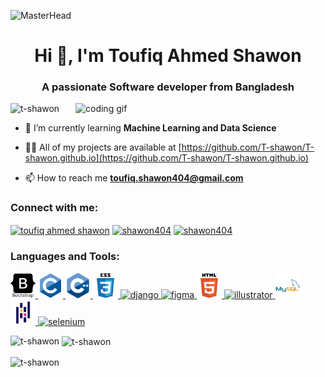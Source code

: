 ![MasterHead](https://media.giphy.com/media/KA593kO0JvXMs/giphy.gif)
<h1 align="center">Hi 👋, I'm Toufiq Ahmed Shawon</h1>
<h3 align="center">A passionate Software developer from Bangladesh</h3>
<a href="https://t-shawon.github.io/"><img align="right" alt="coding gif" width="400" src="https://c.tenor.com/GfSX-u7VGM4AAAAC/coding.gif"/></a>
<p align="left"> <img src="https://komarev.com/ghpvc/?username=t-shawon&label=Profile%20views&color=0e75b6&style=flat" alt="t-shawon" /> </p>

- 🌱 I’m currently learning **Machine Learning and Data Science**

- 👨‍💻 All of my projects are available at [https://github.com/T-shawon/T-shawon.github.io](https://github.com/T-shawon/T-shawon.github.io)

- 📫 How to reach me **toufiq.shawon404@gmail.com**

<h3 align="left">Connect with me:</h3>
<p align="left">
<a href="https://www.linkedin.com/in/toufiq-ahmed-shawon-6b7824236/" target="blank"><img align="center" src="https://raw.githubusercontent.com/rahuldkjain/github-profile-readme-generator/master/src/images/icons/Social/linked-in-alt.svg" alt="toufiq ahmed shawon" height="30" width="40" /></a>
<a href="https://kaggle.com/shawon404" target="blank"><img align="center" src="https://raw.githubusercontent.com/rahuldkjain/github-profile-readme-generator/master/src/images/icons/Social/kaggle.svg" alt="shawon404" height="30" width="40" /></a>
<a href="https://codeforces.com/profile/shawon404" target="blank"><img align="center" src="https://raw.githubusercontent.com/rahuldkjain/github-profile-readme-generator/master/src/images/icons/Social/codeforces.svg" alt="shawon404" height="30" width="40" /></a>
</p>

<h3 align="left">Languages and Tools:</h3>
<p align="left"> <a href="https://getbootstrap.com" target="_blank" rel="noreferrer"> <img src="https://raw.githubusercontent.com/devicons/devicon/master/icons/bootstrap/bootstrap-plain-wordmark.svg" alt="bootstrap" width="40" height="40"/> </a> <a href="https://www.cprogramming.com/" target="_blank" rel="noreferrer"> <img src="https://raw.githubusercontent.com/devicons/devicon/master/icons/c/c-original.svg" alt="c" width="40" height="40"/> </a> <a href="https://www.w3schools.com/cpp/" target="_blank" rel="noreferrer"> <img src="https://raw.githubusercontent.com/devicons/devicon/master/icons/cplusplus/cplusplus-original.svg" alt="cplusplus" width="40" height="40"/> </a> <a href="https://www.w3schools.com/css/" target="_blank" rel="noreferrer"> <img src="https://raw.githubusercontent.com/devicons/devicon/master/icons/css3/css3-original-wordmark.svg" alt="css3" width="40" height="40"/> </a> <a href="https://www.djangoproject.com/" target="_blank" rel="noreferrer"> <img src="https://cdn.worldvectorlogo.com/logos/django.svg" alt="django" width="40" height="40"/> </a> <a href="https://www.figma.com/" target="_blank" rel="noreferrer"> <img src="https://www.vectorlogo.zone/logos/figma/figma-icon.svg" alt="figma" width="40" height="40"/> </a> <a href="https://www.w3.org/html/" target="_blank" rel="noreferrer"> <img src="https://raw.githubusercontent.com/devicons/devicon/master/icons/html5/html5-original-wordmark.svg" alt="html5" width="40" height="40"/> </a> <a href="https://www.adobe.com/in/products/illustrator.html" target="_blank" rel="noreferrer"> <img src="https://www.vectorlogo.zone/logos/adobe_illustrator/adobe_illustrator-icon.svg" alt="illustrator" width="40" height="40"/> </a> <a href="https://www.mysql.com/" target="_blank" rel="noreferrer"> <img src="https://raw.githubusercontent.com/devicons/devicon/master/icons/mysql/mysql-original-wordmark.svg" alt="mysql" width="40" height="40"/> </a> <a href="https://pandas.pydata.org/" target="_blank" rel="noreferrer"> <img src="https://raw.githubusercontent.com/devicons/devicon/2ae2a900d2f041da66e950e4d48052658d850630/icons/pandas/pandas-original.svg" alt="pandas" width="40" height="40"/> </a> <a href="https://www.selenium.dev" target="_blank" rel="noreferrer"> <img src="https://raw.githubusercontent.com/detain/svg-logos/780f25886640cef088af994181646db2f6b1a3f8/svg/selenium-logo.svg" alt="selenium" width="40" height="40"/> </a> </p>

<p><img align="left" src="https://github-readme-stats.vercel.app/api/top-langs?username=t-shawon&show_icons=true&locale=en&layout=compact" alt="t-shawon" /></p>

<p>&nbsp;<img align="center" src="https://github-readme-stats.vercel.app/api?username=t-shawon&show_icons=true&locale=en" alt="t-shawon" /></p>

<p><img align="center" src="https://github-readme-streak-stats.herokuapp.com/?user=t-shawon&" alt="t-shawon" /></p>



<!--### Hi there 👋 I am Toufiq Ahmed Shawon

<!--
**T-shawon/T-shawon** is a ✨ _special_ ✨ repository because its `README.md` (this file) appears on your GitHub profile.

Here are some ideas to get you started:

- 🔭 I’m currently working on ...
- 🌱 I’m currently learning ...
- 👯 I’m looking to collaborate on ...
- 🤔 I’m looking for help with ...
- 💬 Ask me about ...
- 📫 How to reach me: ...
- 😄 Pronouns: ...
- ⚡ Fun fact: ...
-->
